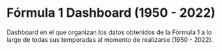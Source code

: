 # Fórmula 1 Dashboard (1950 - 2022)
Dashboard en el que organizan los datos obtenidos de la Fórmula 1 a lo largo de todas sus temporadas al momento de realizarse (1950 - 2022).
